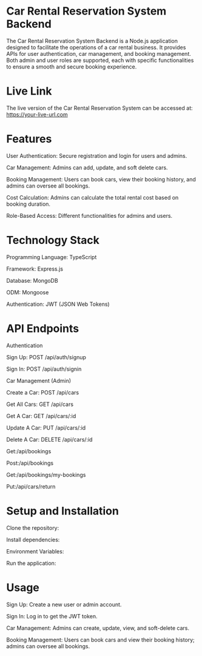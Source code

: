 
# Car Rental Reservation System Backend 

The Car Rental Reservation System Backend is a Node.js application designed to facilitate the operations of a car rental business. It provides APIs for user authentication, car management, and booking management. Both admin and user roles are supported, each with specific functionalities to ensure a smooth and secure booking experience.

# Live Link


The live version of the Car Rental Reservation System can be accessed at: https://your-live-url.com

# Features

User Authentication: Secure registration and login for users and admins.

Car Management: Admins can add, update, and soft delete cars.

Booking Management: Users can book cars, view their booking history, and admins can oversee all bookings.

Cost Calculation: Admins can calculate the total rental cost based on booking duration.

Role-Based Access: Different functionalities for admins and users.

# Technology Stack

Programming Language: TypeScript

Framework: Express.js

Database: MongoDB

ODM: Mongoose

Authentication: JWT (JSON Web Tokens)

# API Endpoints

Authentication


Sign Up: POST /api/auth/signup

Sign In: POST /api/auth/signin

Car Management (Admin)

Create a Car: POST /api/cars

Get All Cars: GET /api/cars

Get A Car: GET /api/cars/:id

Update A Car: PUT /api/cars/:id

Delete A Car: DELETE /api/cars/:id

Get:/api/bookings

Post:/api/bookings

Get:/api/bookings/my-bookings

Put:/api/cars/return




# Setup and Installation


Clone the repository:

Install dependencies:

Environment Variables:

Run the application:



# Usage


Sign Up: Create a new user or admin account.

Sign In: Log in to get the JWT token.

Car Management: Admins can create, update, view, and soft-delete cars.

Booking Management: Users can book cars 
and view their booking history; admins can oversee all bookings.
